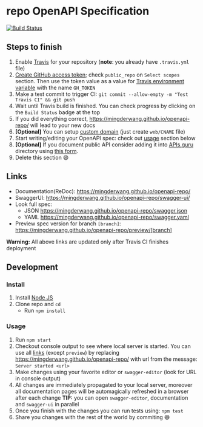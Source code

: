 # repo OpenAPI Specification
[![Build Status](https://travis-ci.org/mingderwang/openapi-repo.svg?branch=master)](https://travis-ci.org/mingderwang/openapi-repo)

## Steps to finish

1. Enable [Travis](https://docs.travis-ci.com/user/getting-started/#To-get-started-with-Travis-CI%3A) for your repository (**note**: you already have `.travis.yml` file)
2. [Create GitHub access token](https://help.github.com/articles/creating-an-access-token-for-command-line-use/); check `public_repo` on `Select scopes` section. Then use the token value as a value for [Travis environment variable](https://docs.travis-ci.com/user/environment-variables/#Defining-Variables-in-Repository-Settings) with the name `GH_TOKEN`
2. Make a test commit to trigger CI: `git commit --allow-empty -m "Test Travis CI" && git push`
3. Wait until Travis build is finished. You can check progress by clicking on the `Build Status` badge at the top
4. If you did everything correct, https://mingderwang.github.io/openapi-repo/ will lead to your new docs
5. **[Optional]** You can setup [custom domain](https://help.github.com/articles/using-a-custom-domain-with-github-pages/) (just create `web/CNAME` file)
6. Start writing/editing your OpenAPI spec: check out [usage](#usage) section below
7. **[Optional]** If you document public API consider adding it into [APIs.guru](https://APIs.guru) directory using [this form](https://apis.guru/add-api/).
8. Delete this section :smile:

## Links

- Documentation(ReDoc): https://mingderwang.github.io/openapi-repo/
- SwaggerUI: https://mingderwang.github.io/openapi-repo/swagger-ui/
- Look full spec:
    + JSON https://mingderwang.github.io/openapi-repo/swagger.json
    + YAML https://mingderwang.github.io/openapi-repo/swagger.yaml
- Preview spec version for branch `[branch]`: https://mingderwang.github.io/openapi-repo/preview/[branch]

**Warning:** All above links are updated only after Travis CI finishes deployment

## Development
### Install

1. Install [Node JS](https://nodejs.org/)
2. Clone repo and `cd`
    + Run `npm install`

### Usage

1. Run `npm start`
2. Checkout console output to see where local server is started. You can use all [links](#links) (except `preview`) by replacing https://mingderwang.github.io/openapi-repo/ with url from the message: `Server started <url>`
3. Make changes using your favorite editor or `swagger-editor` (look for URL in console output)
4. All changes are immediately propagated to your local server, moreover all documentation pages will be automagically refreshed in a browser after each change
**TIP:** you can open `swagger-editor`, documentation and `swagger-ui` in parallel
5. Once you finish with the changes you can run tests using: `npm test`
6. Share you changes with the rest of the world by commiting :smile:
